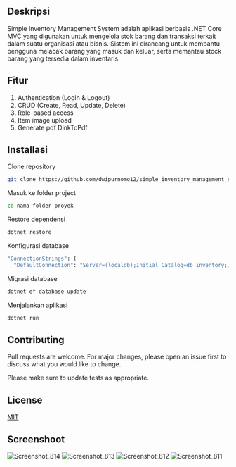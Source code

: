 ## Deskripsi
Simple Inventory Management System adalah aplikasi berbasis .NET Core MVC yang digunakan untuk mengelola stok barang dan transaksi terkait dalam suatu organisasi atau bisnis. Sistem ini dirancang untuk membantu pengguna melacak barang yang masuk dan keluar, serta memantau stock barang yang tersedia dalam inventaris. 

## Fitur
1. Authentication (Login & Logout)
2. CRUD (Create, Read, Update, Delete)
3. Role-based access
4. Item image upload
5. Generate pdf DinkToPdf

## Installasi

Clone repository
```bash
git clone https://github.com/dwipurnomo12/simple_inventory_management_system
```
Masuk ke folder project
```bash
cd nama-folder-proyek
```
Restore dependensi
```bash
dotnet restore
```
Konfigurasi database
```bash
"ConnectionStrings": {
  "DefaultConnection": "Server=(localdb);Initial Catalog=db_inventory;Integrated Security=True;Pooling=False;Encrypt=False;Trust Server Certificate=True"
```
Migrasi database
```bash
dotnet ef database update
```
Menjalankan aplikasi
```bash
dotnet run
```

## Contributing

Pull requests are welcome. For major changes, please open an issue first
to discuss what you would like to change.

Please make sure to update tests as appropriate.

## License

[MIT](https://choosealicense.com/licenses/mit/)

## Screenshoot
![Screenshot_814](https://github.com/user-attachments/assets/249a647f-2311-4974-a989-a07c74751f6d)
![Screenshot_813](https://github.com/user-attachments/assets/0300b485-811f-40ae-bef6-f59981deee49)
![Screenshot_812](https://github.com/user-attachments/assets/44bf50d4-9831-43da-bad4-2adb03ebbbcb)
![Screenshot_811](https://github.com/user-attachments/assets/d53a80f7-899f-4b01-8578-85c5e2c016b4)
